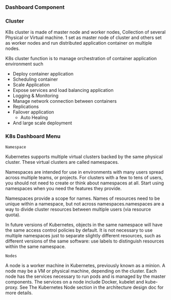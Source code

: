 
### Dashboard Component

### Cluster

  K8s cluster is made of master node and worker nodes, Collection of several Physical or Virtual machine. 1 set as master node of cluster 
  and others set as worker nodes and run distributed application container on multiple nodes.
  
  K8s cluster function is to manage orchestration of container application environment such
  - Deploy container application
  - Scheduling container
  - Scale Application
  - Expose services and load balancing application
  - Logging & Monitoring
  - Manage network connection between containers
  - Replications
  - Failover application
	- Auto Healing
  - And large scale deployment
  
 
 ### K8s Dashboard Menu
 
 `Namespace`

Kubernetes supports multiple virtual clusters backed by the same physical cluster. These virtual clusters are called 	namespaces.

Namespaces are intended for use in environments with many users spread across multiple teams, or projects. For clusters with a few to tens of users, you should not need to create or think about namespaces at all. Start using namespaces when you need the features they provide.

Namespaces provide a scope for names. Names of resources need to be unique within a namespace, but not across namespaces.namespaces are a way to divide cluster resources between multiple users (via resource quota).
		
In future versions of Kubernetes, objects in the same namespace will have the same access control policies by default. It is not necessary to use multiple namespaces just to separate slightly different resources, such as different versions of the same software: use labels to distinguish resources within the same namespace.

`Nodes`

A node is a worker machine in Kubernetes, previously known as a minion. A node may be a VM or physical machine, depending on the cluster. Each node has the services necessary to run pods and is managed by the master components. The services on a node include Docker, kubelet and kube-proxy. See The Kubernetes Node section in the architecture design doc for more details.








  
